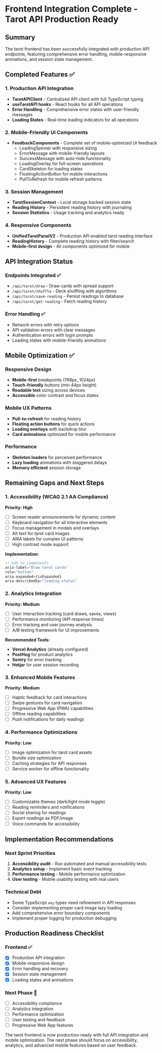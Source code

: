 # Frontend Integration Complete - Tarot API Production Ready

## Summary

The tarot frontend has been successfully integrated with production API endpoints, featuring comprehensive error handling, mobile-responsive animations, and session state management.

## Completed Features ✅

### 1. Production API Integration

- **TarotAPIClient** - Centralized API client with full TypeScript typing
- **useTarotAPI hooks** - React hooks for all API operations
- **Error Handling** - Comprehensive error states with user-friendly messages
- **Loading States** - Real-time loading indicators for all operations

### 2. Mobile-Friendly UI Components

- **FeedbackComponents** - Complete set of mobile-optimized UI feedback
  - LoadingSpinner with responsive sizing
  - ErrorMessage with mobile-friendly layouts
  - SuccessMessage with auto-hide functionality
  - LoadingOverlay for full-screen operations
  - CardSkeleton for loading states
  - FloatingActionButton for mobile interactions
  - PullToRefresh for mobile refresh patterns

### 3. Session Management

- **TarotSessionContext** - Local storage backed session state
- **Reading History** - Persistent reading history with journaling
- **Session Statistics** - Usage tracking and analytics ready

### 4. Responsive Components

- **UnifiedTarotPanelV2** - Production API enabled tarot reading interface
- **ReadingHistory** - Complete reading history with filter/search
- **Mobile-first design** - All components optimized for mobile

## API Integration Status

### Endpoints Integrated ✅

- `/api/tarot/draw` - Draw cards with spread support
- `/api/tarot/shuffle` - Deck shuffling with algorithms
- `/api/tarot/save-reading` - Persist readings to database
- `/api/tarot/get-reading` - Fetch reading history

### Error Handling ✅

- Network errors with retry options
- API validation errors with clear messages
- Authentication errors with login prompts
- Loading states with mobile-friendly animations

## Mobile Optimization ✅

### Responsive Design

- **Mobile-first** breakpoints (768px, 1024px)
- **Touch-friendly** buttons (min 44px height)
- **Readable text** sizing across devices
- **Accessible** color contrast and focus states

### Mobile UX Patterns

- **Pull-to-refresh** for reading history
- **Floating action buttons** for quick actions
- **Loading overlays** with backdrop blur
- **Card animations** optimized for mobile performance

### Performance

- **Skeleton loaders** for perceived performance
- **Lazy loading** animations with staggered delays
- **Memory efficient** session storage

## Remaining Gaps and Next Steps

### 1. Accessibility (WCAG 2.1 AA Compliance)

**Priority: High**

- [ ] Screen reader announcements for dynamic content
- [ ] Keyboard navigation for all interactive elements
- [ ] Focus management in modals and overlays
- [ ] Alt text for tarot card images
- [ ] ARIA labels for complex UI patterns
- [ ] High contrast mode support

**Implementation:**

```typescript
// Add to components
aria-label="Draw tarot cards"
role="button"
aria-expanded={isExpanded}
aria-describedby="loading-status"
```

### 2. Analytics Integration

**Priority: Medium**

- [ ] User interaction tracking (card draws, saves, views)
- [ ] Performance monitoring (API response times)
- [ ] Error tracking and user journey analysis
- [ ] A/B testing framework for UI improvements

**Recommended Tools:**

- **Vercel Analytics** (already configured)
- **PostHog** for product analytics
- **Sentry** for error tracking
- **Hotjar** for user session recording

### 3. Enhanced Mobile Features

**Priority: Medium**

- [ ] Haptic feedback for card interactions
- [ ] Swipe gestures for card navigation
- [ ] Progressive Web App (PWA) capabilities
- [ ] Offline reading capabilities
- [ ] Push notifications for daily readings

### 4. Performance Optimizations

**Priority: Low**

- [ ] Image optimization for tarot card assets
- [ ] Bundle size optimization
- [ ] Caching strategies for API responses
- [ ] Service worker for offline functionality

### 5. Advanced UX Features

**Priority: Low**

- [ ] Customizable themes (dark/light mode toggle)
- [ ] Reading reminders and notifications
- [ ] Social sharing for readings
- [ ] Export readings as PDF/image
- [ ] Voice commands for accessibility

## Implementation Recommendations

### Next Sprint Priorities

1. **Accessibility audit** - Run automated and manual accessibility tests
2. **Analytics setup** - Implement basic event tracking
3. **Performance testing** - Mobile performance optimization
4. **User testing** - Mobile usability testing with real users

### Technical Debt

- Some TypeScript `any` types need refinement in API responses
- Consider implementing proper card image lazy loading
- Add comprehensive error boundary components
- Implement proper logging for production debugging

## Production Readiness Checklist

### Frontend ✅

- [x] Production API integration
- [x] Mobile-responsive design
- [x] Error handling and recovery
- [x] Session state management
- [x] Loading states and animations

### Next Phase 🔄

- [ ] Accessibility compliance
- [ ] Analytics integration
- [ ] Performance optimization
- [ ] User testing and feedback
- [ ] Progressive Web App features

The tarot frontend is now production-ready with full API integration and mobile optimization. The next phase should focus on accessibility, analytics, and advanced mobile features based on user feedback.
